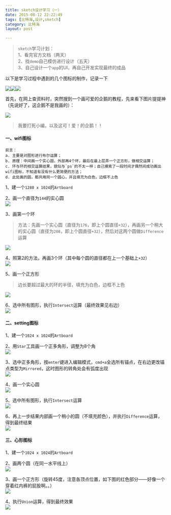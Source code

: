 ```yaml
---
title: sketch设计学习（一）  
date: 2015-08-12 22:22:49  
tags: [比特海,设计,sketch]  
category: 比特海  
layout: post  

---
```


> `sketch`学习计划：  
> 1、看完官方文档（两天）  
> 2、找`demo`自己模仿进行设计（五天）  
> 3、自己设计一个`app`的UI，再自己开发实现最终的成品

以下是学习过程中遇到的几个图标的制作，记录一下

[![](http://aevit.qiniudn.com/sketch_wifi_final.png?imageView2/1/w/200/h/200)](http://aevit.qiniudn.com/sketch_wifi_final.png "1/3 final")[![](http://aevit.qiniudn.com/sketch_setting_final.png?imageView2/1/w/200/h/200)](http://aevit.qiniudn.com/sketch_setting_final.png "2/3 final")[![](http://aevit.qiniudn.com/sketch_love_final.png?imageView2/1/w/200/h/200)](http://aevit.qiniudn.com/sketch_love_final.png "3/3 final")

首先，在网上查资料时，突然搜到一个画可爱的企鹅的教程，先来看下图片提提神（先说好了，这企鹅不是我画的）：

[![](http://aevit.qiniudn.com/wtf_lovely_qq.JPG?imageView2/2/w/800/h/600)](http://aevit.qiniudn.com/wtf_lovely_qq.JPG "wtf!!")

> 我要打死小编，以及这可！爱！的企鹅！！

<!--more-->

#### 一、wifi图标


```
前言：
a. 主要是对图形进行布尔运算；
b. 原理：中间画一个实心圆，外部再4个环，最后在最上层弄一个正方形，做相交运算；
c. 环与环的相交运算结果，貌似与`ps`的不太一样；自己摸索了一段时间才偶然间成功画出wifi图标，不知道有没有什么更简便的方法；  
d. 此处画的圆，都共用同一个圆心，并且填充为白色，边框不上色
```


1、建一个`1280 x 1024`的`Artboard`

2、画一个直径为`144`的实心圆  
[![](http://aevit.qiniudn.com/sketch_wifi_0.png)](http://aevit.qiniudn.com/sketch_wifi_0.png "1/5 wifi")

3、画第一个环

> 方法：先画一个实心圆（直径为`176`，即上个圆直径`+32`），再画另一个稍大的实心圆（直径为`208`，即上个圆直径`+32`），然后对这两个圆做`Difference`运算

[![](http://aevit.qiniudn.com/sketch_wifi_1.png)](http://aevit.qiniudn.com/sketch_wifi_1.png "2/5 wifi")

4、照第2的方法，再画3个环（其中每个圆的直径都在上一个基础上`+32`）  
[![](http://aevit.qiniudn.com/sketch_wifi_2.png)](http://aevit.qiniudn.com/sketch_wifi_2.png "3/5 wifi")

5、画一个正方形

> 边长要超过最大的环的半径，填充为白色，边框不上色

[![](http://aevit.qiniudn.com/sketch_wifi_3.png)](http://aevit.qiniudn.com/sketch_wifi_3.png "4/5 wifi")

6、选中所有图形，执行`Intersect`运算（最终效果见右边）  
[![](http://aevit.qiniudn.com/sketch_wifi_4.png)](http://aevit.qiniudn.com/sketch_wifi_4.png "5/5 wifi")

#### 二、setting图标

1、建一个`1024 x 1024`的`Artboard`

2、用`Star`工具画一个正多角形，调整为8个角  
[![](http://aevit.qiniudn.com/sketch_setting_0.png)](http://aevit.qiniudn.com/sketch_setting_0.png "1/5 setting")

3、选中正多角形，按`enter`键进入编辑模式，`cmd+a`全选所有锚点，在右边更改锚点类型为`Mirrored`，这时图形的转角处会有弧度出现  
[![](http://aevit.qiniudn.com/sketch_setting_1.png)](http://aevit.qiniudn.com/sketch_setting_1.png "2/5 setting")

4、画一个实心圆  
[![](http://aevit.qiniudn.com/sketch_setting_2.png)](http://aevit.qiniudn.com/sketch_setting_2.png "3/5 setting")

5、选中所有图形，执行`Intersect`运算  
[![](http://aevit.qiniudn.com/sketch_setting_3.png)](http://aevit.qiniudn.com/sketch_setting_3.png "4/5 setting")

6、再上一步结果内部画一个稍小的圆（不填充颜色），并执行`Difference`运算，得到最终结果  
[![](http://aevit.qiniudn.com/sketch_setting_4.png)](http://aevit.qiniudn.com/sketch_setting_4.png "5/5 setting")

#### 三、心形图标

1、建一个`1024 x 1024`的`Artboard`

2、画两个圆（在同一水平线上）  
[![](http://aevit.qiniudn.com/sketch_heart_0.png)](http://aevit.qiniudn.com/sketch_heart_0.png "1/3 heart")

3、画一个正方形（旋转45度，注意各顶点位置，如下图的红色部分——好像一个穿着红内裤的屁股啊。。）  
[![](http://aevit.qiniudn.com/sketch_heart_1.png)](http://aevit.qiniudn.com/sketch_heart_1.png "2/3 heart")

4、执行`Union`运算，得到最终效果  
[![](http://aevit.qiniudn.com/sketch_heart_2.png)](http://aevit.qiniudn.com/sketch_heart_2.png "3/3 heart")